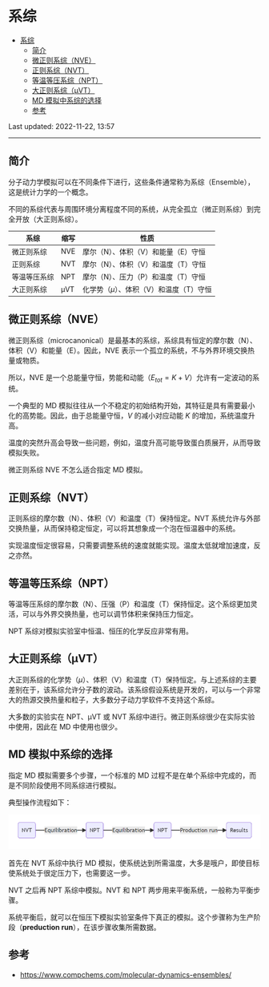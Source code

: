 # 系综

- [系综](#系综)
  - [简介](#简介)
  - [微正则系综（NVE）](#微正则系综nve)
  - [正则系综（NVT）](#正则系综nvt)
  - [等温等压系综（NPT）](#等温等压系综npt)
  - [大正则系综（μVT）](#大正则系综μvt)
  - [MD 模拟中系综的选择](#md-模拟中系综的选择)
  - [参考](#参考)

Last updated: 2022-11-22, 13:57
****

## 简介

分子动力学模拟可以在不同条件下进行，这些条件通常称为系综（Ensemble），这是统计力学的一个概念。

不同的系综代表与周围环境分离程度不同的系统，从完全孤立（微正则系综）到完全开放（大正则系综）。

|系综|缩写|性质|
|----|---|---|
|微正则系综|NVE|摩尔（N）、体积（V）和能量（E）守恒|
|正则系综|NVT|摩尔（N）、体积（V）和温度（T）守恒|
|等温等压系综|NPT|摩尔（N）、压力（P）和温度（T）守恒|
|大正则系综|μVT|化学势（$\mu$）、体积（V）和温度（T）守恒|

## 微正则系综（NVE）

微正则系综（microcanonical）是最基本的系综，系综具有恒定的摩尔数（N）、体积（V）和能量（E）。因此，NVE 表示一个孤立的系统，不与外界环境交换热量或物质。

所以，NVE 是一个总能量守恒，势能和动能（$E_{tot}=K+V$）允许有一定波动的系统。

一个典型的 MD 模拟往往从一个不稳定的初始结构开始，其特征是具有需要最小化的高势能。因此，由于总能量守恒，$V$ 的减小对应动能 $K$ 的增加，系统温度升高。

温度的突然升高会导致一些问题，例如，温度升高可能导致蛋白质展开，从而导致模拟失败。

微正则系综 NVE 不怎么适合指定 MD 模拟。

## 正则系综（NVT）

正则系综的摩尔数（N）、体积（V）和温度（T）保持恒定。NVT 系统允许与外部交换热量，从而保持稳定恒定，可以将其想象成一个泡在恒温器中的系统。

实现温度恒定很容易，只需要调整系统的速度就能实现。温度太低就增加速度，反之亦然。

## 等温等压系综（NPT）

等温等压系综的摩尔数（N）、压强（P）和温度（T）保持恒定。这个系综更加灵活，可以与外界交换热量，也可以调节体积来保持压力恒定。

NPT 系综对模拟实验室中恒温、恒压的化学反应非常有用。

## 大正则系综（μVT）

大正则系综的化学势（$\mu$）、体积（V）和温度（T）保持恒定。与上述系综的主要差别在于，该系综允许分子数的波动。该系综假设系统是开发的，可以与一个非常大的热源交换热量和粒子，大多数分子动力学软件不支持这个系综。

大多数的实验实在 NPT、μVT 或 NVT 系综中进行。微正则系综很少在实际实验中使用，因此在 MD 中使用也很少。

## MD 模拟中系综的选择

指定 MD 模拟需要多个步骤，一个标准的 MD 过程不是在单个系综中完成的，而是不同阶段使用不同系综进行模拟。

典型操作流程如下：

![](images/2022-11-22-13-51-30.png)

首先在 NVT 系综中执行 MD 模拟，使系统达到所需温度，大多是哦户，即使目标使系统处于很定压力下，也需要这一步。

NVT 之后再 NPT 系综中模拟。NVT 和 NPT 两步用来平衡系统，一般称为平衡步骤。

系统平衡后，就可以在恒压下模拟实验室条件下真正的模拟。这个步骤称为生产阶段（**preduction run**），在该步骤收集所需数据。

## 参考

- https://www.compchems.com/molecular-dynamics-ensembles/
